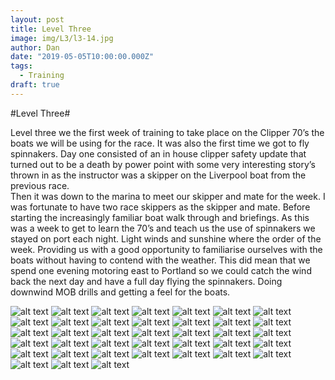 ```yaml
---
layout: post
title: Level Three
image: img/L3/l3-14.jpg
author: Dan
date: "2019-05-05T10:00:00.000Z"
tags:
  - Training
draft: true
---
```



#Level Three# 

Level three we the first week of training to take place on the Clipper 70’s the boats we will be using for the race. It was also the first time we got to fly spinnakers. 
Day one consisted of an in house clipper safety update that turned out to be a death by power point with some very interesting story’s thrown in as the instructor was a skipper on the Liverpool boat from the previous race.  
Then it was down to the marina to meet our skipper and mate for the week. I was fortunate to have two race skippers as the skipper and mate. Before starting the increasingly familiar boat walk through and briefings.
As this was a week to get to learn the 70’s and teach us the use of spinnakers we stayed on port each night. Light winds and sunshine where the order of the week. Providing us with a good opportunity to familiarise ourselves with the boats without having to contend with the weather. This did mean that we spend one evening motoring east to Portland so we could catch the wind back the next day and have a full day flying the spinnakers. Doing downwind MOB drills and getting a feel for the boats. 

![alt text](img/L3/l3-01.jpg)
![alt text](img/L3/l3-02.jpg)
![alt text](img/L3/l3-03.jpg)
![alt text](img/L3/l3-04.jpg)
![alt text](img/L3/l3-05.jpg)
![alt text](img/L3/l3-06.jpg)
![alt text](img/L3/l3-07.jpg)
![alt text](img/L3/l3-08.jpg)
![alt text](img/L3/l3-09.jpg)
![alt text](img/L3/l3-10.jpg)
![alt text](img/L3/l3-11.jpg)
![alt text](img/L3/l3-12.jpg)
![alt text](img/L3/l3-13.jpg)
![alt text](img/L3/l3-14.jpg)
![alt text](img/L3/l3-15.jpg)
![alt text](img/L3/l3-16.jpg)
![alt text](img/L3/l3-17.jpg)
![alt text](img/L3/l3-18.jpg)
![alt text](img/L3/l3-19.jpg)
![alt text](img/L3/l3-20.jpg)
![alt text](img/L3/l3-WA-21.jpg)
![alt text](img/L3/l3-WA-22.jpg)
![alt text](img/L3/l3-WA-23.jpg)
![alt text](img/L3/l3-WA-24.jpg)
![alt text](img/L3/l3-WA-25.jpg)
![alt text](img/L3/l3-WA-26.jpg)
![alt text](img/L3/l3-WA-27.jpg)
![alt text](img/L3/l3-WA-28.jpg)
![alt text](img/L3/l3-WA-29.jpg)
![alt text](img/L3/l3-WA-30.jpg)
![alt text](img/L3/l3-WA-31.jpg)
![alt text](img/L3/l3-WA-32.jpg)
![alt text](img/L3/l3-WA-33.jpg)
![alt text](img/L3/l3-WA-34.jpg)
![alt text](img/L3/l3-WA-35.jpg)
![alt text](img/L3/l3-WA-36.jpg)
![alt text](img/L3/l3-WA-37.jpg)
![alt text](img/L3/l3-WA-38.jpg)

